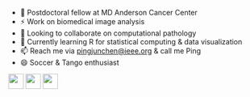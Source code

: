 - 🔭 Postdoctoral fellow at MD Anderson Cancer Center
- ⚡ Work on biomedical image analysis 
- 👯 Looking to collaborate on computational pathology 
- 🌱 Currently learning R for statistical computing & data visualization
- 📫 Reach me via pingjunchen@ieee.org & call me Ping
- 😄 Soccer & Tango enthusiast

<a href="https://orcid.org/0000-0003-0528-1713" alt="ORCID"><img src="http://chenpingjun.com/pics/icons/orcid.png" height="30px"/></a>
<a href="https://scholar.google.com/citations?user=uW--h9gAAAAJ" alt="Citation"><img src="http://chenpingjun.com/pics/icons/google_scholar.png" height="30px"/></a>
<a href="https://www.linkedin.com/in/chenpingjun/" alt="LinkedIn"><img src="http://chenpingjun.com/pics/icons/linkedin.png"  height="30px"/></a>
